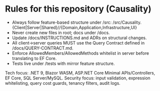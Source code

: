 # Rules for this repository (Causality)
- Always follow feature-based structure under /src:
  /src/Causality.{Client|Server|Shared}/<FeatureName>/{Domain,Application,Infrastructure,UI}
- Never create new files in root; docs under /docs.
- Update /docs/INSTRUCTIONS.md and ADRs on structural changes.
- All client→server queries MUST use the Query Contract defined in /docs/QUERY-CONTRACT.md.
- Enforce AllowedMembers/AllowedMethods whitelist in server before translating to EF Core.
- Tests live under /tests with mirror feature structure.

Tech focus: .NET 9, Blazor WASM, ASP.NET Core Minimal APIs/Controllers, EF Core, SQL Server/MySQL.
Security focus: input validation, expression whitelisting, query cost guards, tenancy filters, audit logs.
